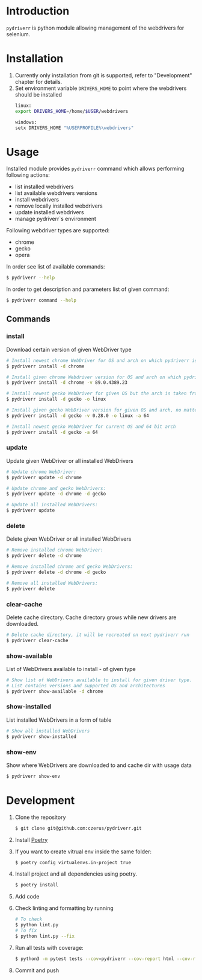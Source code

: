 # Introduction
`pydriverr` is python module allowing management of the webdrivers for selenium.

# Installation
1. Currently only installation from git is supported, refer to "Development" chapter for details.
2. Set environment variable `DRIVERS_HOME` to point where the webdrivers should be installed
   ```bash
   linux:
   export DRIVERS_HOME=/home/$USER/webdrivers
   
   windows:
   setx DRIVERS_HOME "%USERPROFILE%\webdrivers"
   ```

# Usage
Installed module provides `pydriverr` command which allows performing following actions:
* list installed webdrivers
* list available webdrivers versions
* install webdrivers
* remove locally installed webdrivers
* update installed webdrivers
* manage pydriverr`s environment

Following webdriver types are supported:
* chrome
* gecko
* opera

In order see list of available commands:
```bash
$ pydriverr --help
```

In order to get description and parameters list of given command:
```bash
$ pydriverr command --help
```

## Commands
### install
Download certain version of given WebDriver type

```bash
# Install newest chrome WebDriver for OS and arch on which pydriverr is run:
$ pydriverr install -d chrome

# Install given chrome Webdriver version for OS and arch on which pydriverr is run:
$ pydriverr install -d chrome -v 89.0.4389.23

# Install newest gecko WebDriver for given OS but the arch is taken from current OS:
$ pydriverr install -d gecko -o linux

# Install given gecko WebDriver version for given OS and arch, no matter the current OS
$ pydriverr install -d gecko -v 0.28.0 -o linux -a 64

# Install newest gecko WebDriver for current OS and 64 bit arch
$ pydriverr install -d gecko -a 64
```

### update
Update given WebDriver or all installed WebDrivers
```bash
# Update chrome WebDriver:
$ pydriverr update -d chrome

# Update chrome and gecko WebDrivers:
$ pydriverr update -d chrome -d gecko

# Update all installed WebDrivers:
$ pydriverr update
```

### delete
Delete given WebDriver or all installed WebDrivers

```bash
# Remove installed chrome WebDriver:
$ pydriverr delete -d chrome

# Remove installed chrome and gecko WebDrivers:
$ pydriverr delete -d chrome -d gecko

# Remove all installed WebDrivers:
$ pydriverr delete
```

### clear-cache
Delete cache directory. Cache directory grows while new drivers are downloaded.

```bash
# Delete cache directory, it will be recreated on next pydriverr run
$ pydriverr clear-cache
```

### show-available
List of WebDrivers available to install - of given type

```bash
# Show list of WebDrivers available to install for given driver type.
# List contains versions and supported OS and architectures
$ pydriverr show-available -d chrome
```

### show-installed
 List installed WebDrivers in a form of table

```bash
# Show all installed WebDrivers
$ pydriverr show-installed
```

### show-env
Show where WebDrivers are downloaded to and cache dir with usage data

```bash
$ pydriverr show-env
```

# Development
1. Clone the repository
    ```bash
    $ git clone git@github.com:czerus/pydriverr.git
    ``` 

2. Install [Poetry](https://python-poetry.org/docs/#installation)
3. If you want to create vitrual env inside the same folder:
    ```bash
    $ poetry config virtualenvs.in-project true
    ```
4. Install project and all dependencies using poetry.
    ```bash
   $ poetry install
   ```
   
5. Add code
6. Check linting and formatting by running
    ```bash
    # To check 
    $ python lint.py
    # To fix
    $ python lint.py --fix    
    ```
7. Run all tests with coverage:
   ```bash
   $ python3 -m pytest tests --cov=pydriverr --cov-report html --cov-report term -vv
   ```
6. Commit and push
